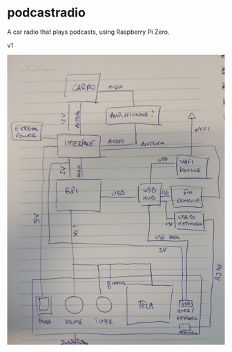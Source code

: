 # podcastradio
A car radio that plays podcasts, using Raspberry Pi Zero.

v1

![design](design.jpg)
